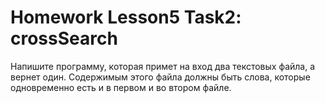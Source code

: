 # Homework Lesson5 Task2: crossSearch

 Напишите программу, которая примет на вход два текстовых файла, а вернет один. 
 Содержимым этого файла должны быть слова, которые одновременно есть и в первом и во втором файле.